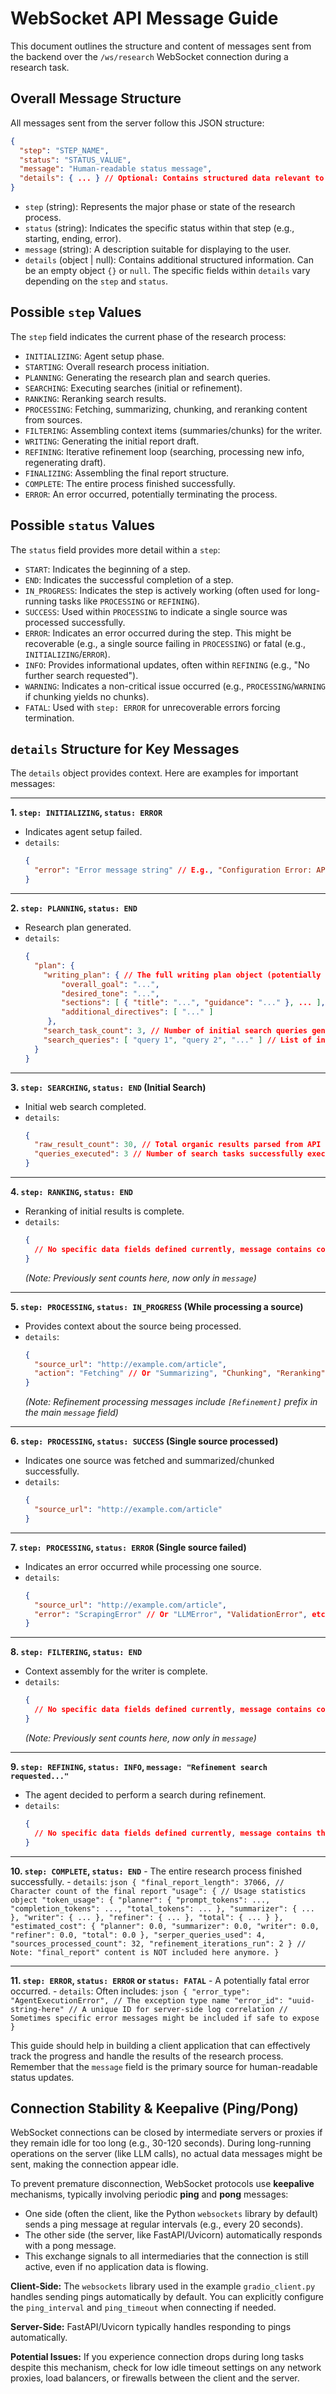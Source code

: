 # WebSocket API Message Guide

This document outlines the structure and content of messages sent from the backend over the `/ws/research` WebSocket connection during a research task.

## Overall Message Structure

All messages sent from the server follow this JSON structure:

```json
{
  "step": "STEP_NAME",
  "status": "STATUS_VALUE",
  "message": "Human-readable status message",
  "details": { ... } // Optional: Contains structured data relevant to the step/status
}
```

-   `step` (string): Represents the major phase or state of the research process.
-   `status` (string): Indicates the specific status within that step (e.g., starting, ending, error).
-   `message` (string): A description suitable for displaying to the user.
-   `details` (object | null): Contains additional structured information. Can be an empty object `{}` or `null`. The specific fields within `details` vary depending on the `step` and `status`.

## Possible `step` Values

The `step` field indicates the current phase of the research process:

-   `INITIALIZING`: Agent setup phase.
-   `STARTING`: Overall research process initiation.
-   `PLANNING`: Generating the research plan and search queries.
-   `SEARCHING`: Executing searches (initial or refinement).
-   `RANKING`: Reranking search results.
-   `PROCESSING`: Fetching, summarizing, chunking, and reranking content from sources.
-   `FILTERING`: Assembling context items (summaries/chunks) for the writer.
-   `WRITING`: Generating the initial report draft.
-   `REFINING`: Iterative refinement loop (searching, processing new info, regenerating draft).
-   `FINALIZING`: Assembling the final report structure.
-   `COMPLETE`: The entire process finished successfully.
-   `ERROR`: An error occurred, potentially terminating the process.

## Possible `status` Values

The `status` field provides more detail within a `step`:

-   `START`: Indicates the beginning of a step.
-   `END`: Indicates the successful completion of a step.
-   `IN_PROGRESS`: Indicates the step is actively working (often used for long-running tasks like `PROCESSING` or `REFINING`).
-   `SUCCESS`: Used within `PROCESSING` to indicate a single source was processed successfully.
-   `ERROR`: Indicates an error occurred during the step. This might be recoverable (e.g., a single source failing in `PROCESSING`) or fatal (e.g., `INITIALIZING`/`ERROR`).
-   `INFO`: Provides informational updates, often within `REFINING` (e.g., "No further search requested").
-   `WARNING`: Indicates a non-critical issue occurred (e.g., `PROCESSING`/`WARNING` if chunking yields no chunks).
-   `FATAL`: Used with `step: ERROR` for unrecoverable errors forcing termination.

## `details` Structure for Key Messages

The `details` object provides context. Here are examples for important messages:

---

**1. `step: INITIALIZING`, `status: ERROR`**
   - Indicates agent setup failed.
   - `details`:
     ```json
     {
       "error": "Error message string" // E.g., "Configuration Error: API Key missing"
     }
     ```

---

**2. `step: PLANNING`, `status: END`**
   - Research plan generated.
   - `details`:
     ```json
     {
       "plan": {
         "writing_plan": { // The full writing plan object (potentially large)
             "overall_goal": "...",
             "desired_tone": "...",
             "sections": [ { "title": "...", "guidance": "..." }, ... ],
             "additional_directives": [ "..." ]
          },
         "search_task_count": 3, // Number of initial search queries generated
         "search_queries": [ "query 1", "query 2", "..." ] // List of initial queries
       }
     }
     ```

---

**3. `step: SEARCHING`, `status: END` (Initial Search)**
   - Initial web search completed.
   - `details`:
     ```json
     {
       "raw_result_count": 30, // Total organic results parsed from API response
       "queries_executed": 3 // Number of search tasks successfully executed
     }
     ```

---

**4. `step: RANKING`, `status: END`**
   - Reranking of initial results is complete.
   - `details`:
     ```json
     {
       // No specific data fields defined currently, message contains counts
     }
     ```
     *(Note: Previously sent counts here, now only in `message`)*

---

**5. `step: PROCESSING`, `status: IN_PROGRESS` (While processing a source)**
   - Provides context about the source being processed.
   - `details`:
     ```json
     {
       "source_url": "http://example.com/article",
       "action": "Fetching" // Or "Summarizing", "Chunking", "Reranking"
     }
     ```
     *(Note: Refinement processing messages include `[Refinement]` prefix in the main `message` field)*

---

**6. `step: PROCESSING`, `status: SUCCESS` (Single source processed)**
   - Indicates one source was fetched and summarized/chunked successfully.
   - `details`:
     ```json
     {
       "source_url": "http://example.com/article"
     }
     ```

---

**7. `step: PROCESSING`, `status: ERROR` (Single source failed)**
   - Indicates an error occurred while processing one source.
   - `details`:
     ```json
     {
       "source_url": "http://example.com/article",
       "error": "ScrapingError" // Or "LLMError", "ValidationError", etc. (The exception type name)
     }
     ```

---

**8. `step: FILTERING`, `status: END`**
   - Context assembly for the writer is complete.
   - `details`:
     ```json
     {
       // No specific data fields defined currently, message contains counts
     }
     ```
     *(Note: Previously sent counts here, now only in `message`)*

---

**9. `step: REFINING`, `status: INFO`, `message: "Refinement search requested..."`**
   - The agent decided to perform a search during refinement.
   - `details`:
     ```json
     {
       // No specific data fields defined currently, message contains the query
     }
     ```

---

**10. `step: COMPLETE`, `status: END`**
    - The entire research process finished successfully.
    - `details`:
      ```json
      {
        "final_report_length": 37066, // Character count of the final report
        "usage": { // Usage statistics object
            "token_usage": {
                "planner": { "prompt_tokens": ..., "completion_tokens": ..., "total_tokens": ... },
                "summarizer": { ... },
                "writer": { ... },
                "refiner": { ... },
                "total": { ... }
            },
            "estimated_cost": {
                "planner": 0.0,
                "summarizer": 0.0,
                "writer": 0.0,
                "refiner": 0.0,
                "total": 0.0
            },
            "serper_queries_used": 4,
            "sources_processed_count": 32,
            "refinement_iterations_run": 2
        }
        // Note: "final_report" content is NOT included here anymore.
      }
      ```

---

**11. `step: ERROR`, `status: ERROR` or `status: FATAL`**
    - A potentially fatal error occurred.
    - `details`: Often includes:
      ```json
      {
        "error_type": "AgentExecutionError", // The exception type name
        "error_id": "uuid-string-here" // A unique ID for server-side log correlation
        // Sometimes specific error messages might be included if safe to expose
      }
      ```

This guide should help in building a client application that can effectively track the progress and handle the results of the research process. Remember that the `message` field is the primary source for human-readable status updates.

## Connection Stability & Keepalive (Ping/Pong)

WebSocket connections can be closed by intermediate servers or proxies if they remain idle for too long (e.g., 30-120 seconds). During long-running operations on the server (like LLM calls), no actual data messages might be sent, making the connection appear idle.

To prevent premature disconnection, WebSocket protocols use **keepalive** mechanisms, typically involving periodic **ping** and **pong** messages:

-   One side (often the client, like the Python `websockets` library by default) sends a ping message at regular intervals (e.g., every 20 seconds).
-   The other side (the server, like FastAPI/Uvicorn) automatically responds with a pong message.
-   This exchange signals to all intermediaries that the connection is still active, even if no application data is flowing.

**Client-Side:** The `websockets` library used in the example `gradio_client.py` handles sending pings automatically by default. You can explicitly configure the `ping_interval` and `ping_timeout` when connecting if needed.

**Server-Side:** FastAPI/Uvicorn typically handles responding to pings automatically.

**Potential Issues:** If you experience connection drops during long tasks despite this mechanism, check for low idle timeout settings on any network proxies, load balancers, or firewalls between the client and the server.